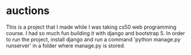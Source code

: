 # auctions
This is a project that I made while I was taking cs50 web programming course. I had so much fun building it with django and bootstrap 5.
 In order to run the project, install django and run a command 'python manage.py runserver' in a folder where manage.py is stored.
